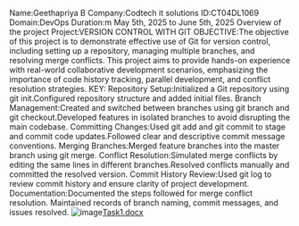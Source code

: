 Name:Geethapriya B
Company:Codtech it solutions
ID:CT04DL1069
Domain:DevOps
Duration:m May 5th, 2025 to June 5th, 2025
Overview of the project
Project:VERSION CONTROL WITH GIT
OBJECTIVE:The objective of this project is to demonstrate effective use of Git for version control, including setting up a repository, managing multiple branches, and resolving merge conflicts. This project aims to provide hands-on experience with real-world collaborative development scenarios, emphasizing the importance of code history tracking, parallel development, and conflict resolution strategies.
KEY:
Repository Setup:Initialized a Git repository using git init.Configured repository structure and added initial files.
Branch Management:Created and switched between branches using git branch and git checkout.Developed features in isolated branches to avoid disrupting the main codebase.
Committing Changes:Used git add and git commit to stage and commit code updates.Followed clear and descriptive commit message conventions.
Merging Branches:Merged feature branches into the master branch using git merge.
Conflict Resolution:Simulated merge conflicts by editing the same lines in different branches.Resolved conflicts manually and committed the resolved version.
Commit History Review:Used git log to review commit history and ensure clarity of project development.
Documentation:Documented the steps followed for merge conflict resolution.
Maintained records of branch naming, commit messages, and issues resolved.
![image](https://github.com/user-attachments/assets/3ab70475-1237-458e-bcb2-a7092541861e)[Task1.docx](https://github.com/user-attachments/files/20573682/Task1.docx)

